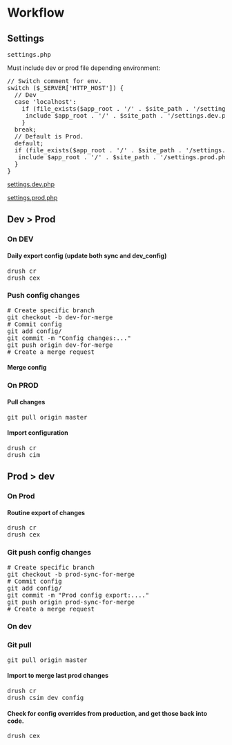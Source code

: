 # Workflow

## Settings
<pre>
settings.php
</pre>

Must include dev or prod file depending environment:
<pre>
// Switch comment for env.
switch ($_SERVER['HTTP_HOST']) {
  // Dev
  case 'localhost':
    if (file_exists($app_root . '/' . $site_path . '/settings.dev.php')) {
     include $app_root . '/' . $site_path . '/settings.dev.php';
    }
  break;
  // Default is Prod.
  default;
  if (file_exists($app_root . '/' . $site_path . '/settings.prod.php')) {
   include $app_root . '/' . $site_path . '/settings.prod.php';
  }
}
</pre>

[settings.dev.php](web/sites/default/settings.dev.php)

[settings.prod.php](web/sites/default/settings.prod.php)

## Dev > Prod

### On DEV

#### Daily export config (update both sync and dev_config)
<pre>
drush cr
drush cex
</pre>

### Push config changes
<pre>
# Create specific branch
git checkout -b dev-for-merge
# Commit config
git add config/
git commit -m "Config changes:..."
git push origin dev-for-merge
# Create a merge request
</pre>

#### Merge config

### On PROD

#### Pull changes
<pre>
git pull origin master
</pre>

#### Import configuration
<pre>
drush cr
drush cim
</pre>

## Prod > dev

### On Prod

#### Routine export of changes
<pre>
drush cr
drush cex
</pre>

### Git push config changes
<pre>
# Create specific branch
git checkout -b prod-sync-for-merge
# Commit config
git add config/
git commit -m "Prod config export:...."
git push origin prod-sync-for-merge
# Create a merge request
</pre>

### On dev

### Git pull
<pre>
git pull origin master
</pre>

#### Import to merge last prod changes
<pre>
drush cr
drush csim dev_config
</pre>

#### Check for config overrides from production, and get those back into code.
<pre>drush cex</pre>
